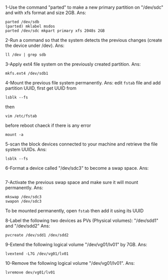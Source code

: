 1-Use the command "parted" to make a new primary partition on "/dev/sdc" and with xfs format and size 2GB.
Ans: 
```
parted /dev/sdb
(parted) mklabel msdos
parted /dev/sdc mkpart primary xfs 2048s 2GB
```

2-Run a command so that the system detects the previous changes (create the device under /dev).
Ans:
```
ll /dev | grep sdb
```
3-Apply ext4 file system on the previously created partition.
Ans:
```
mkfs.ext4 /dev/sdb1
```
4-Mount the previous file system permanently.
Ans: edit `fstab` file and add partition UUID, first get UUID from
```
lsblk --fs
```
then 
```
vim /etc/fstab
```
before reboot chaeck if there is any error
```
mount -a
```
5-scan the block devices connected to your machine and retrieve the file system UUIDs.
Ans:
```
lsblk --fs
```
6-Format a device called "/dev/sdc3" to become a swap space. 
Ans:
```parted /dev/sdc3 mkpart primary linux-swap 1GB 2GB

```

7-Activate the previous swap space and make sure it will mount permanently.
Ans:
```
mkswap /dev/sdc3
swapon /dev/sdc3
```
To be mounted permanently, open `fstab` then add it using its UUID

8-Label the following two devices as PVs (Physical volumes): "/dev/sdd1" and "/dev/sdd2"
Ans:
```
pvcreate /dev/sdd1 /dev/sdd2
```
9-Extend the following logical volume "/dev/vg01/lv01" by 7GB.
Ans:
```
lvextend -L7G /dev/vg01/lv01
```
10-Remove the following logical volume "/dev/vg01/lv01".
Ans:
 ```
 lvremove dev/vg01/lv01
 ```
